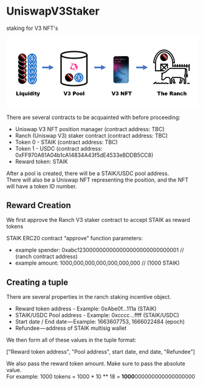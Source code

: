 # UniswapV3Staker
staking for V3 NFT's

![V3 Staking](https://github.com//staik-ai/UniswapV3Staker/blob/main/v3staking.png?raw=true)

There are several contracts to be acquainted with before proceeding:

+ Uniswap V3 NFT position manager (contract address: TBC)
+ Ranch (Uniswap V3) staker contract (contract address: TBC)  
+ Token 0 - STAIK (contract address: TBC)  
+ Token 1 - USDC (contract address: 0xFF970A61A04b1cA14834A43f5dE4533eBDDB5CC8)  
+ Reward token: STAIK  

After a pool is created, there will be a STAIK/USDC pool address.  
There will also be a Uniswap NFT representing the position, and the NFT will have a token ID number.

## Reward Creation

We first approve the Ranch V3 staker contract to accept STAIK as reward tokens

STAIK ERC20 contract “approve” function parameters:

+ example spender: 0xabc1230000000000000000000000000001 // (ranch contract address)
+ example amount: 1000,000,000,000,000,000,000 // (1000 STAIK)

## Creating a tuple

There are several properties in the ranch staking incentive object.

+ Reward token address - Example: 0xAbe0f…111a (STAIK)
+ STAIK/USDC Pool address - Example: 0xcccc…ffff (STAIK/USDC)
+ Start date / End date — Example: 1663607753, 1666022484 (epoch)
+ Refundee — address of STAIK multisig wallet 

We then form all of these values in the tuple format:

["Reward token address", "Pool address", start date, end date, "Refundee"]


We also pass the reward token amount. Make sure to pass the absolute value.  
For example: 1000 tokens = 1000 * 10 ** 18 = **1000**000000000000000000
